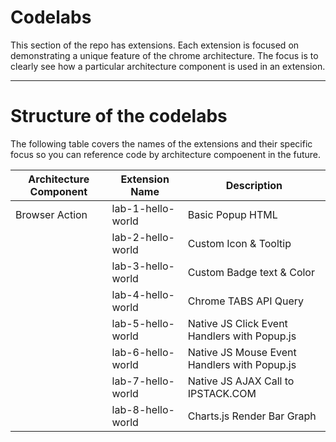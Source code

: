 # Codelabs
This section of the repo has extensions. Each extension is focused on demonstrating a unique feature of the chrome architecture.  The focus is to clearly see how a particular architecture component is used in an extension.
***

# Structure of the codelabs
The following table covers the names of the extensions and their specific focus so you can reference code by architecture compoenent in the future.

|Architecture Component| Extension Name | Description      |
|----------------------|----------------|------------------|
| Browser Action | lab-1-hello-world | Basic Popup HTML    |
|                | lab-2-hello-world | Custom Icon & Tooltip|
|                | lab-3-hello-world | Custom Badge text & Color|
|                | lab-4-hello-world | Chrome TABS API Query |
|                | lab-5-hello-world | Native JS Click Event Handlers with Popup.js |
|                | lab-6-hello-world | Native JS Mouse Event Handlers with Popup.js |
|                | lab-7-hello-world | Native JS AJAX Call to IPSTACK.COM |
|                | lab-8-hello-world | Charts.js Render Bar Graph |
